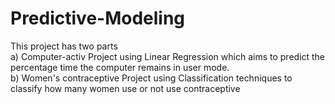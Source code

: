 # Predictive-Modeling

This project has two parts<br/>
a) Computer-activ Project using Linear Regression which aims to predict the percentage time the computer remains in user mode.<br/>
b) Women's contraceptive Project using Classification techniques to classify how many women use or not use contraceptive
